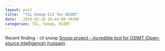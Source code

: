```yaml
---
layout: post
title:  "TIL Snoop CLI for OSINT"
date:   2020-02-18 19:44:00 +0200
categories: TIL, Snoop, OSINT
---
```

Recent finding - cli snoop [Snoop project - incredible tool for OSIMT (Open-source intelligence) (russian)](https://habr.com/en/post/488432/).
